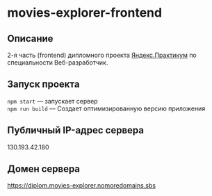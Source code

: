 # movies-explorer-frontend

## Описание

2-я часть (frontend) дипломного проекта [Яндекс.Практикум](https://praktikum.yandex.ru/)
по специальности Веб-разработчик.

## Запуск проекта

`npm start` — запускает сервер   
`npm run build` — Создает оптимизированную версию приложения

## Публичный IP-адрес сервера

130.193.42.180

## Домен сервера

https://diplom.movies-explorer.nomoredomains.sbs 